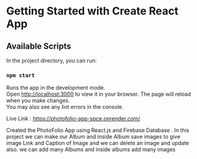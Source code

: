 # Getting Started with Create React App

## Available Scripts
In the project directory, you can run:

### `npm start`
Runs the app in the development mode.\
Open [http://localhost:3000](http://localhost:3000) to view it in your browser.
The page will reload when you make changes.\
You may also see any lint errors in the console.

Live Link :   https://photofolio-app-spce.onrender.com/

Created the PhotoFolio App using React.js and Firebase Database .
In this project we can make our Album and inside Album save images to give image Link and Caption of Image and we
can delete an image and update also.
we can add many Albums and inside albums add many images
